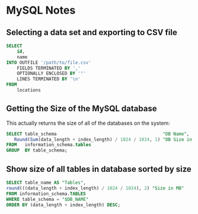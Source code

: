 # MySQL Notes

## Selecting a data set and exporting to CSV file

```sql
SELECT
	id,
	name
INTO OUTFILE '/path/to/file.csv'
	FIELDS TERMINATED BY ','
	OPTIONALLY ENCLOSED BY '"'
	LINES TERMINATED BY '\n'
FROM
	locations
```

## Getting the Size of the MySQL database

This actually returns the size of all of the databases on the system:

```sql
SELECT table_schema                                        "DB Name",
   Round(Sum(data_length + index_length) / 1024 / 1024, 1) "DB Size in MB"
FROM   information_schema.tables
GROUP  BY table_schema;
```

## Show size of all tables in database sorted by size

```sql
SELECT table_name AS "Tables",
round(((data_length + index_length) / 1024 / 1024), 2) "Size in MB"
FROM information_schema.TABLES
WHERE table_schema = "$DB_NAME"
ORDER BY (data_length + index_length) DESC;
```
